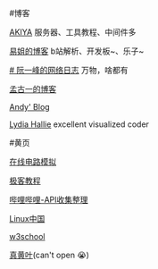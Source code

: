 #博客

[AKIYA](https://little-star.love/categories/%E6%9C%8D%E5%8A%A1%E5%99%A8/)
服务器、工具教程、中间件多

[易姐的博客](https://shakaianee.top/)
b站解析、开发板~、乐子~

[# 阮一峰的网络日志](https://www.ruanyifeng.com/blog/)
万物，啥都有

[孟古一的博客](https://blog.mengguyi.com/)

[Andy' Blog](https://blog.zhanganzhi.com/)


[Lydia Hallie](https://dev.to/lydiahallie)
excellent visualized coder

#黄页

[在线电路模拟](https://www.falstad.com/circuit/e-opampfeedback.html)

[极客教程](https://geek-docs.com/)

[哔哩哔哩-API收集整理](https://socialsisteryi.github.io/bilibili-API-collect/)

[Linux中国](https://linux.cn/)

[w3school](https://www.w3school.com.cn/index.html)

[真黄叶](https://1drv.ms/f/s!Aj6V26kr8dWXmz63oTe6RxlAS8LU)(can't open 😭)
